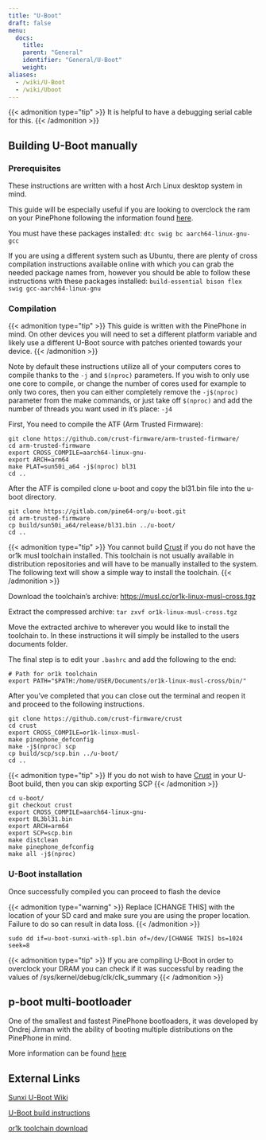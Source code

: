 ```yaml
---
title: "U-Boot"
draft: false
menu:
  docs:
    title:
    parent: "General"
    identifier: "General/U-Boot"
    weight:
aliases:
  - /wiki/U-Boot
  - /wiki/Uboot
---
```


{{< admonition type="tip" >}}
It is helpful to have a debugging serial cable for this.
{{< /admonition >}}

## Building U-Boot manually

### Prerequisites

These instructions are written with a host Arch Linux desktop system in mind.

This guide will be especially useful if you are looking to overclock the ram on your PinePhone following the information found [here](/documentation/General/Overclocking#dram).

You must have these packages installed: `dtc swig bc aarch64-linux-gnu-gcc`

If you are using a different system such as Ubuntu, there are plenty of cross compilation instructions available online with which you can grab the needed package names from, however you should be able to follow these instructions with these packages installed: `build-essential bison flex swig gcc-aarch64-linux-gnu`

### Compilation

{{< admonition type="tip" >}}
This guide is written with the PinePhone in mind. On other devices you will need to set a different platform variable and likely use a different U-Boot source with patches oriented towards your device.
{{< /admonition >}}

Note by default these instructions utilize all of your computers cores to compile thanks to the `-j` and `$(nproc)` parameters. If you wish to only use one core to compile, or change the number of cores used for example to only two cores, then you can either completely remove the `-j$(nproc)` parameter from the make commands, or just take off `$(nproc)` and add the number of threads you want used in it’s place: `-j4`

First, You need to compile the ATF (Arm Trusted Firmware):

    git clone https://github.com/crust-firmware/arm-trusted-firmware/
    cd arm-trusted-firmware
    export CROSS_COMPILE=aarch64-linux-gnu-
    export ARCH=arm64
    make PLAT=sun50i_a64 -j$(nproc) bl31
    cd ..

After the ATF is compiled clone u-boot and copy the bl31.bin file into the u-boot directory.

    git clone https://gitlab.com/pine64-org/u-boot.git
    cd arm-trusted-firmware
    cp build/sun50i_a64/release/bl31.bin ../u-boot/
    cd ..

{{< admonition type="tip" >}}
You cannot build [Crust](/documentation/PinePhone/Software/Crust) if you do not have the or1k musl toolchain installed. This toolchain is not usually available in distribution repositories and will have to be manually installed to the system. The following text will show a simple way to install the toolchain.
{{< /admonition >}}

Download the toolchain’s archive: https://musl.cc/or1k-linux-musl-cross.tgz

Extract the compressed archive: `tar zxvf or1k-linux-musl-cross.tgz`

Move the extracted archive to wherever you would like to install the toolchain to. In these instructions it will simply be installed to the users documents folder.

The final step is to edit your `.bashrc` and add the following to the end:

    # Path for or1k toolchain
    export PATH="$PATH:/home/USER/Documents/or1k-linux-musl-cross/bin/"

After you’ve completed that you can close out the terminal and reopen it and proceed to the following instructions.

    git clone https://github.com/crust-firmware/crust
    cd crust
    export CROSS_COMPILE=or1k-linux-musl-
    make pinephone_defconfig
    make -j$(nproc) scp
    cp build/scp/scp.bin ../u-boot/
    cd ..

{{< admonition type="tip" >}}
If you do not wish to have [Crust](/documentation/PinePhone/Software/Crust) in your U-Boot build, then you can skip exporting SCP
{{< /admonition >}}

    cd u-boot/
    git checkout crust
    export CROSS_COMPILE=aarch64-linux-gnu-
    export BL3bl31.bin
    export ARCH=arm64
    export SCP=scp.bin
    make distclean
    make pinephone_defconfig
    make all -j$(nproc)

### U-Boot installation

Once successfully compiled you can proceed to flash the device

{{< admonition type="warning" >}}
 Replace [CHANGE THIS] with the location of your SD card and make sure you are using the proper location. Failure to do so can result in data loss.
{{< /admonition >}}
```
sudo dd if=u-boot-sunxi-with-spl.bin of=/dev/[CHANGE THIS] bs=1024 seek=8
```

{{< admonition type="tip" >}}
If you are compiling U-Boot in order to overclock your DRAM you can check if it was successful by reading the values of /sys/kernel/debug/clk/clk_summary
{{< /admonition >}}

## p-boot multi-bootloader

One of the smallest and fastest PinePhone bootloaders, it was developed by Ondrej Jirman with the ability of booting multiple distributions on the PinePhone in mind.

More information can be found [here](https://xnux.eu/p-boot/)

## External Links

[Sunxi U-Boot Wiki](https://linux-sunxi.org/Mainline_U-Boot)

[U-Boot build instructions](https://raw.githubusercontent.com/u-boot/u-boot/master/board/sunxi/README.sunxi64)

[or1k toolchain download](https://musl.cc/or1k-linux-musl-cross.tgz)

